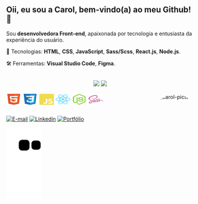## Oii, eu sou a Carol, bem-vindo(a) ao meu Github! 👋
<div align="center">

  <p align="left">
   Sou <strong>desenvolvedora Front-end</strong>, apaixonada por tecnologia e entusiasta da experiência do usuário.
  </p>  

  <p align="left">
    🚀 Tecnologias: <strong>HTML</strong>, <strong>CSS</strong>, <strong>JavaScript</strong>, <strong>Sass/Scss</strong>, <strong>React.js</strong>, <strong>Node.js</strong>.
  </p>

  <p align="left">
    🛠️ Ferramentas: <strong>Visual Studio Code</strong>, <strong>Figma</strong>.
  </p>
  <br>  
  <img height="180em" src="https://github-readme-stats.vercel.app/api?username=carol-frazao&show_icons=true&theme=dracula&include_all_commits=true&count_private=true"/>
  <img height="180em" src="https://github-readme-stats.vercel.app/api/top-langs/?username=carol-frazao&layout=compact&langs_count=7&theme=dracula"/>
  <br>
</div>
  
<div style="display: inline_block"><br>
  <img align="center" alt="Carol-HTML" height="30" width="40" src="https://raw.githubusercontent.com/devicons/devicon/master/icons/html5/html5-original.svg">
  <img align="center" alt="Carol-CSS" height="30" width="40" src="https://raw.githubusercontent.com/devicons/devicon/master/icons/css3/css3-original.svg">
  <img align="center" alt="Carol-Js" height="30" width="40" src="https://raw.githubusercontent.com/devicons/devicon/master/icons/javascript/javascript-plain.svg">
  <img align="center" alt="Carol-React" height="30" width="40" src="https://raw.githubusercontent.com/devicons/devicon/master/icons/react/react-original.svg">
  <img align="center" alt="Carol-React" height="30" width="40" src="https://raw.githubusercontent.com/devicons/devicon/master/icons/nodejs/nodejs-plain.svg">
   <img align="center" alt="Carol-React" height="30" width="40" src="https://raw.githubusercontent.com/devicons/devicon/master/icons/sass/sass-original.svg">
  <img align="right" alt="Carol-picture" height="150" style="border-radius:50px;" src="https://i.postimg.cc/QtkpjGzb/meu-avatar-normal-fundo.png">
</div>
  
  ##
 
<div> 
  <a href = "mailto:anacf04@outlook.com" target="_blank"><img src="https://img.shields.io/badge/-Gmail-%23333?style=for-the-badge&logo=gmail&logoColor=white" alt="E-mail"></a>
  <a href="https://www.linkedin.com/in/carol-frazao" target="_blank"><img src="https://img.shields.io/badge/-LinkedIn-%230077B5?style=for-the-badge&logo=linkedin&logoColor=white" alt="Linkedin"></a> 
 <a href="https://carol-frazao.vercel.app" target="_blank"><img src="https://i.postimg.cc/Y2bCfW3q/portfolio.png" alt="Portfólio" style="width: 100px; max-width: 100px; height: 28px; max-height: 28px">
</div>

![snake gif](https://github.com/carol-frazao/carol-frazao/blob/output/github-contribution-grid-snake.svg)
